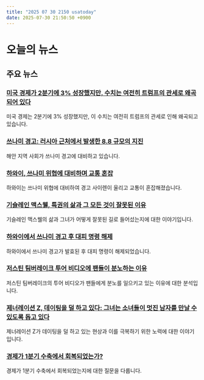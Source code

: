 ```yaml
---
title: "2025 07 30 2150 usatoday"
date: 2025-07-30 21:50:50 +0900
---
```


# 오늘의 뉴스

## 주요 뉴스
### [미국 경제가 2분기에 3% 성장했지만, 수치는 여전히 트럼프의 관세로 왜곡되어 있다](https://www.usatoday.com/story/money/2025/07/30/economy-growth-q2-data/85428251007/)
미국 경제는 2분기에 3% 성장했지만, 이 수치는 여전히 트럼프의 관세로 인해 왜곡되고 있습니다.

### [쓰나미 경고: 러시아 근처에서 발생한 8.8 규모의 지진](https://www.usatoday.com/story/picture-gallery/news/world/2025/07/29/tsunami-warnings-after-magnitude-8-8-earthquake-off-russia/85433657007/)
해안 지역 사회가 쓰나미 경고에 대비하고 있습니다.

### [하와이, 쓰나미 위협에 대비하며 교통 혼잡](https://www.usatoday.com/story/news/nation/2025/07/30/hawaii-tsunami-warning-preparations/85434058007/)
하와이는 쓰나미 위협에 대비하여 경고 사이렌이 울리고 교통이 혼잡해졌습니다.

### [기슬레인 맥스웰, 특권의 삶과 그 모든 것이 잘못된 이유](https://www.usatoday.com/story/news/nation/2025/07/30/ghislaine-maxwell-jeffrey-epstein-donald-trump-pardon/85403177007/)
기슬레인 맥스웰의 삶과 그녀가 어떻게 잘못된 길로 들어섰는지에 대한 이야기입니다.

### [하와이에서 쓰나미 경고 후 대피 명령 해제](https://www.usatoday.com/story/news/world/2025/07/29/magnitude-8-7-earthquake-russia-tsunami-alert/85432493007/)
하와이에서 쓰나미 경고가 발효된 후 대피 명령이 해제되었습니다.

### [저스틴 팀버레이크 투어 비디오에 팬들이 분노하는 이유](https://www.usatoday.com/story/life/health-wellness/2025/07/30/justin-timberlake-tour-videos-have-fans-furious-whats-going-on/85435807007/)
저스틴 팀버레이크의 투어 비디오가 팬들에게 분노를 일으키고 있는 이유에 대한 분석입니다.

### [제너레이션 Z, 데이팅을 덜 하고 있다: 그녀는 소녀들이 멋진 남자를 만날 수 있도록 돕고 있다](https://www.usatoday.com/story/life/health-wellness/2025/07/30/gen-z-is-dating-less-shes-on-a-mission-to-help-girls-meet-cute-guys/85404342007/)
제너레이션 Z가 데이팅을 덜 하고 있는 현상과 이를 극복하기 위한 노력에 대한 이야기입니다.

### [경제가 1분기 수축에서 회복되었는가?](https://www.usatoday.com/story/money/2025/07/30/economy-growth-q2-data/85428251007/)
경제가 1분기 수축에서 회복되었는지에 대한 질문을 다룹니다.